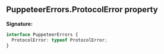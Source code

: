## PuppeteerErrors.ProtocolError property

**Signature:**

```typescript
interface PuppeteerErrors {
  ProtocolError: typeof ProtocolError;
}
```
